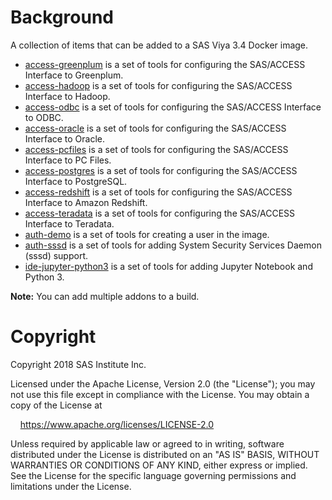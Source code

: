 # Background
A collection of items that can be added to a SAS Viya 3.4 Docker image.

* [access-greenplum](access-greenplum/README.md) is a set of tools for configuring the SAS/ACCESS Interface to Greenplum.
* [access-hadoop](access-hadoop/README.md) is a set of tools for configuring the SAS/ACCESS Interface to Hadoop.
* [access-odbc](access-odbc/README.md) is a set of tools for configuring the SAS/ACCESS Interface to ODBC.
* [access-oracle](access-oracle/README.md) is a set of tools for configuring the SAS/ACCESS Interface to Oracle.
* [access-pcfiles](access-pcfiles/README.md) is a set of tools for configuring the SAS/ACCESS Interface to PC Files.
* [access-postgres](access-postgres/README.md) is a set of tools for configuring the SAS/ACCESS Interface to PostgreSQL.
* [access-redshift](access-redshift/README.md) is a set of tools for configuring the SAS/ACCESS Interface to Amazon Redshift.
* [access-teradata](access-teradata/README.md) is a set of tools for configuring the SAS/ACCESS Interface to Teradata.
* [auth-demo](auth-demo/README.md) is a set of tools for creating a user in the image.
* [auth-sssd](auth-sssd/README.md) is a set of tools for adding System Security Services Daemon (sssd) support.
* [ide-jupyter-python3](ide-jupyter-python3/README.md) is a set of tools for adding Jupyter Notebook and Python 3.

**Note:** You can add multiple addons to a build.

# Copyright

Copyright 2018 SAS Institute Inc.

Licensed under the Apache License, Version 2.0 (the "License");
you may not use this file except in compliance with the License.
You may obtain a copy of the License at

&nbsp;&nbsp;&nbsp;&nbsp;https://www.apache.org/licenses/LICENSE-2.0

Unless required by applicable law or agreed to in writing, software
distributed under the License is distributed on an "AS IS" BASIS,
WITHOUT WARRANTIES OR CONDITIONS OF ANY KIND, either express or implied.
See the License for the specific language governing permissions and
limitations under the License.
